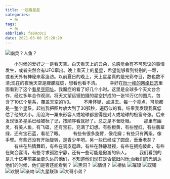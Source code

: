 ```yaml
---
title: 一起看星星
categories:
  - 杂
tags:
  - 杂
abbrlink: fa89c0c1
date: 2021-03-08 15:28:20
---
```

![幽灵？人鱼？](https://i.loli.net/2021/03/08/8G6ODBE3FbZa4U2.png)
<!-- less -->
&emsp;&emsp;小时候的爱好之一是看天空。白天看天上的云朵，总感觉会有不可思议的事情发生，或者突然会有UFO窜出。晚上看天上的星星，希望能够看到特别的一颗，或者天外有神秘来客造访。以前夏日的晚上，天上星星真的是光彩夺目，数也数不清;现在的夜晚天空是朦朦胧胧，想看也看不清。
&emsp;&emsp;幸好在[阮一峰的网络日志](http://ruanyifeng.com)里面看到了这个[看星空网址](https://viewer.legacysurvey.org)。我魔症的看了好几个小时。这里是全球多个天文台合作，经过多年合作观测，将天文望远镜拍摄的星空拼成的一张10万亿的图片。包含了10亿个星系，覆盖天空的1/3。
&emsp;&emsp;不用怀疑，点进去。每一个亮点，可能都是一整个星系。起初我把图片放大到了30弧秒，遍历似的看。结果我发现我真低估了他的大小。用沧海一粟来形容人或地球都显得是对人或地球的极富夸张。后来发现很多星系已经被标了记，按顺序看就好了。总之是不舍眨眼。
&emsp;&emsp;那里有幽灵，有美人鱼，有飞碟，还有宝石，充满了幻想。有些橙黄，有些惺红，有些翡翠绿，还有宝石蓝，看花了眼。
&emsp;&emsp;有些有很多旋臂，像花瓣；有些只有两条，像手臂。有些还没有开始旋转，是青少年吧。另一些已经成了圆盘，垂垂老矣？
&emsp;&emsp;有些在热情舞蹈，有些在调皮逗趣，有些在静静凝视，有些在拥抱彼此，有些在聚会宴请，有些寻求孤独宁静，还有一些可能是傲游的仙人。
&emsp;&emsp;我们看到的是几十亿年前甚至更久远的他们，不知道他们现在是否依旧闪烁;而我们的光到达他们的时候，他们是否还能看到？
![黑洞？](https://i.loli.net/2021/03/08/DBtUqGVew1lWgQC.png)
![情侣？](https://i.loli.net/2021/03/08/1IuxsGyWAJTjQnl.png)
![相依](https://i.loli.net/2021/03/08/SqhYyJQCXEBn8wT.png)
![璀璨](https://i.loli.net/2021/03/08/9x3fXmA4z2tErQ1.png)
![双镯](https://i.loli.net/2021/03/08/pVBg48UefoGtSNZ.png)
![欢脱](https://i.loli.net/2021/03/08/7bj8uQZ5rI9UdBs.png)
![亲吻](https://i.loli.net/2021/03/08/F46WaDXx5qweZBG.png)
![九星联珠](https://i.loli.net/2021/03/09/6Sz4uihkbEw7TJR.png)
![大哥小弟？](https://i.loli.net/2021/03/08/4cuZhPki853Te6U.png)
